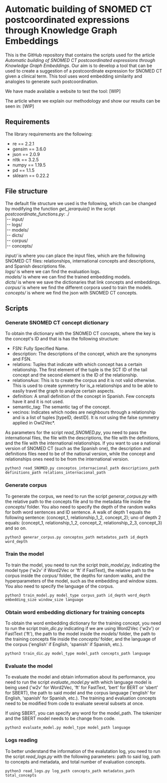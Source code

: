 # Automatic building of SNOMED CT postcoordinated expressions through Knowledge Graph Embeddings
This is the GitHub repository that contains the scripts used for the article *Automatic building of SNOMED CT postcoordinated expressions through Knowledge Graph Embeddings*. Our aim is to develop a tool that can be used to create a suggestion of a postcoordinate expression for SNOMED CT given a clinical term. This tool uses word embedding similarity and analogies to generate such postcoordination.

We have made available a website to test the tool: [WIP]

The article where we explain our methodology and show our results can be seen in: [WIP]

## Requirements
The library requirements are the following:
- re == 2.2.1
- gensim == 3.6.0
- json == 2.0.9
- nltk == 3.2.5
- numpy == 1.19.5
- pd == 1.1.5
- sklearn == 0.22.2

## File structure
The default file structure we used is the following, which can be changed by modifying the function *get_jerarquia()* in the script *postcoordinate_functions.py*:
./\
|-- input/\
|-- logs/\
|-- models/\
|-- dicts/\
|-- corpus/\
|-- concepts/

*input/* is where you can place the input files, which are the following SNOMED CT files: relationships, international concepts and descriptions, and Spanish descriptions file.\
*logs/* is where we can find the evaluation logs.\
*models/* is where we can find the trained embedding models.\
*dicts/* is where we save the dictionaries that link concepts and embeddings.\
*corpus/* is where we find the different corpora used to train the models.\
*concepts/* is where we find the json with SNOMED CT concepts.
## Scripts
### Generate SNOMED CT concept dictionary
To obtain the dictionary with the SNOMED CT concepts, where the key is the concept's ID and that is has the following structure:
- FSN: Fully Specified Name.
- description: The descriptions of the concept, which are the synonyms and FSN.
- relations: Tuples that indicate with which concept has a certain relationship. The first element of the tuple is the SCT ID of the tail concept and the second element is the ID of the relationship.
- relationsAux: This is to create the corpus and it is not valid otherwise. This is used to create symmetry for is_a relationships and to be able to easily travel the graph to analyze certain aspects.
- definition: A small definition of the concept in Spanish. Few concepts have it and it is not used.
- semantic_tag: The semantic tag of the concept.
- vecinos: Indicates which nodes are neighbours through a relationship and is a list of tuples [typeID, destID]. It is not using the false symmetry applied in Owl2Vec*.

As parameters for the script *read_SNOMED.py*, you need to pass the international files, the file with the descriptions, the file with the definitions, and the file with the international relationships. If you want to use a national version of SNOMED CT (such as the Spanish one), the description and definitions files need to be of the national version, while the concept and relationships ones need to be from the international version.
```
python3 read_SNOMED.py conceptos_internacional_path descriptions_path definitions_path relations_internacional_path
```
### Generate corpus
To generate the corpus, we need to run the script *generar_corpus.py* with the relative path to the concepts file and to the metadata file inside the *concepts/* folder. You also need to specify the depth of the random walks for both word sentences and ID sentence. A walk of depth 1 equals the following sentence: (concept_1, relationship_1_2, concept_2); uno of depth 2 equals: (concept_1, relationship_1_2, concept_2, relationship_2_3, concept_3) and so on.
```
python3 generar_corpus.py conceptos_path metadatos_path id_depth word_depth
```
### Train the model
To train the model, you need to run the script *train_model.py*, indicating the model type ('w2v' if Word2Vec or 'ft' if FastText), the relative path to the corpus inside the *corpus/* folder, the depths for random walks, and the hyperparameters of the model, such as the embedding and window sizes. You also need to specify the language of the corpus.
```
python3 train_model.py model_type corpus_path id_depth word_depth embedding_size window_size language
```
### Obtain word embedding dictionary for training concepts
To obtain the word embedding dictionary for the training concept, you need to run the script *train_dic.py* indicating if we are using Word2Vec ('w2v') or FastText ('ft'), the path to the model inside the *models/* folder, the path to the training concepts file inside the *concepts/* folder, and the language of the corpus ('english' if English, 'spanish' if Spanish, etc.).
```
python3 train_dic.py model_type model_path concepts_path language
```
### Evaluate the model
To evaluate the model and obtain information about its performance, you need to run the script *evaluate_model.py* with which language model is being used ('w2v' for Word2Vec, 'ft' for FastText, 'bert' for BERT or 'sbert' for SBERT), the path to said model and the corpus language ('english' for English, 'spanish' for Spanish, etc.). The training and evaluation concepts need to be modified from code to evaluate several subsets at once. 

If using SBERT, you can specify any word for the model_path. The tokenizer and the SBERT model needs to be change from code.
```
python3 evaluate_model.py model_type model_path language
```
### Logs reading
To better understand the information of the evalutation log, you need to run the script *read_logs.py* with the following parameters: path to said log, path to concepts and metadata, and total number of evaluation concepts.
```
python3 read_logs.py log_path concepts_path metadatos_path total_concepts
```
